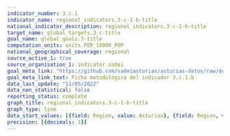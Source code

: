 ```yaml
---
indicator_number: 3.c.1
indicator_name: regional_indicators.3-c-1-b-title
national_indicator_description: regional_indicators.3-c-1-b-title
target_name: global_targets.3-c-title
goal_name: global_goals.3-title
computation_units: units.PER_10000_POP
national_geographical_coverage: regional
source_active_1: true
source_organisation_1: indicator.sadei
goal_meta_link: "https://github.com/sadeiasturias/asturias-datos/raw/develop/descargas/metodologia/3.c.1.b.pdf"
goal_meta_link_text: Ficha metodológica del indicador 3.c.1.b
data_last_update: "11/05/2022"
data_non_statistical: false
reporting_status: complete
graph_title: regional_indicators.3-c-1-b-title
graph_type: line
data_start_values: [{field: Region, value: Asturias}, {field: Region, value: España}]
precision: [{decimals: 1}]
---
```

